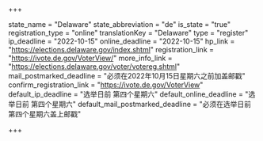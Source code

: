 +++

state_name = "Delaware"
state_abbreviation = "de"
is_state = "true"
registration_type = "online"
translationKey = "Delaware"
type = "register"
ip_deadline = "2022-10-15"
online_deadline = "2022-10-15"
hp_link = "https://elections.delaware.gov/index.shtml"
registration_link = "https://ivote.de.gov/VoterView/"
more_info_link = "https://elections.delaware.gov/voter/votereg.shtml"
mail_postmarked_deadline = "必须在2022年10月15日星期六之前加盖邮戳"
confirm_registration_link = "https://ivote.de.gov/VoterView"
default_ip_deadline = "选举日前 第四个星期六"
default_online_deadline = "选举日前 第四个星期六"
default_mail_postmarked_deadline = "必须在选举日前第四个星期六盖上邮戳"

+++